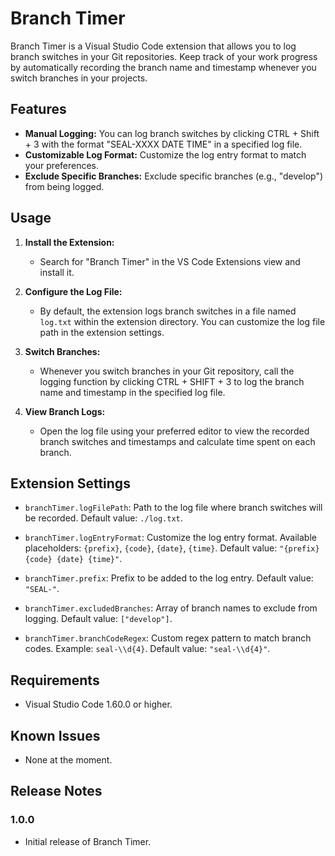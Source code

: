 # Branch Timer

Branch Timer is a Visual Studio Code extension that allows you to log branch switches in your Git repositories. Keep track of your work progress by automatically recording the branch name and timestamp whenever you switch branches in your projects.

## Features

- **Manual Logging:** You can log branch switches by clicking CTRL + Shift + 3 with the format "SEAL-XXXX DATE TIME" in a specified log file.
- **Customizable Log Format:** Customize the log entry format to match your preferences.
- **Exclude Specific Branches:** Exclude specific branches (e.g., "develop") from being logged.

## Usage

1. **Install the Extension:**
   - Search for "Branch Timer" in the VS Code Extensions view and install it.

2. **Configure the Log File:**
   - By default, the extension logs branch switches in a file named `log.txt` within the extension directory. You can customize the log file path in the extension settings.

3. **Switch Branches:**
   - Whenever you switch branches in your Git repository, call the logging function by clicking CTRL + SHIFT + 3 to log the branch name and timestamp in the specified log file.

4. **View Branch Logs:**
   - Open the log file using your preferred editor to view the recorded branch switches and timestamps and calculate time spent on each branch.

## Extension Settings

- `branchTimer.logFilePath`: Path to the log file where branch switches will be recorded. Default value: `./log.txt`.

- `branchTimer.logEntryFormat`: Customize the log entry format. Available placeholders: `{prefix}`, `{code}`, `{date}`, `{time}`. Default value: `"{prefix}{code} {date} {time}"`.

- `branchTimer.prefix`: Prefix to be added to the log entry. Default value: `"SEAL-"`.

- `branchTimer.excludedBranches`: Array of branch names to exclude from logging. Default value: `["develop"]`.

- `branchTimer.branchCodeRegex`: Custom regex pattern to match branch codes. Example: `seal-\\d{4}`. Default value: `"seal-\\d{4}"`.

## Requirements

- Visual Studio Code 1.60.0 or higher.

## Known Issues

- None at the moment.

## Release Notes

### 1.0.0

- Initial release of Branch Timer.
